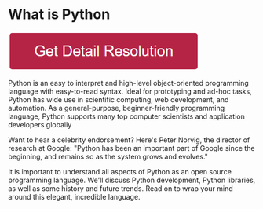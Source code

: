 # What is Python

[![What is Python](redd.png)](https://github.com/wikiehost/what.is.python)

Python is an easy to interpret and high-level object-oriented programming language with easy-to-read syntax. Ideal for prototyping and ad-hoc tasks, Python has wide use in scientific computing, web development, and automation. As a general-purpose, beginner-friendly programming language, Python supports many top computer scientists and application developers globally

Want to hear a celebrity endorsement? Here's Peter Norvig, the director of research at Google: "Python has been an important part of Google since the beginning, and remains so as the system grows and evolves."

It is important to understand all aspects of Python as an open source programming language. We'll discuss Python development, Python libraries, as well as some history and future trends. Read on to wrap your mind around this elegant, incredible language.

